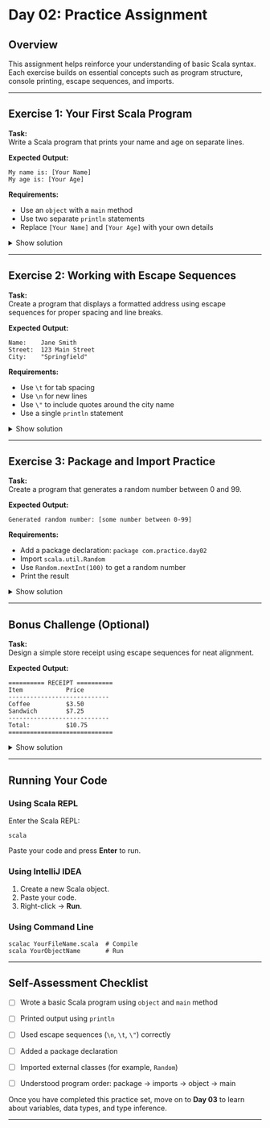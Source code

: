 
# Day 02: Practice Assignment

## Overview
This assignment helps reinforce your understanding of basic Scala syntax. Each exercise builds on essential concepts such as program structure, console printing, escape sequences, and imports.

---

## Exercise 1: Your First Scala Program

**Task:**  
Write a Scala program that prints your name and age on separate lines.

**Expected Output:**
```
My name is: [Your Name]
My age is: [Your Age]
```

**Requirements:**
- Use an `object` with a `main` method  
- Use two separate `println` statements  
- Replace `[Your Name]` and `[Your Age]` with your own details  

<details>
<summary>Show solution</summary>

```
object PersonalInfo {
  def main(args: Array[String]): Unit = {
    println("My name is: John Doe")
    println("My age is: 25")
  }
}
```

**Explanation:**  
The `object` defines the program structure.  
`def main(args: Array[String]): Unit` is the main entry point.  
Each `println` prints a line independently.
</details>

---

## Exercise 2: Working with Escape Sequences

**Task:**  
Create a program that displays a formatted address using escape sequences for proper spacing and line breaks.

**Expected Output:**
```
Name:    Jane Smith
Street:  123 Main Street
City:    "Springfield"
```

**Requirements:**
- Use `\t` for tab spacing  
- Use `\n` for new lines  
- Use `\"` to include quotes around the city name  
- Use a single `println` statement  

<details>
<summary>Show solution</summary>

```
object AddressFormatter {
  def main(args: Array[String]): Unit = {
    val address = "Name:\tJane Smith\nStreet:\t123 Main Street\nCity:\t\"Springfield\""
    println(address)
  }
}
```

**Explanation:**  
`\t` adds horizontal tab spaces.  
`\n` adds a line break.  
`\"` prints a double quote character.

**Alternative Solution:**
```
object AddressFormatter {
  def main(args: Array[String]): Unit = {
    println("Name:\tJane Smith")
    println("Street:\t123 Main Street")
    println("City:\t\"Springfield\"")
  }
}
```
</details>

---

## Exercise 3: Package and Import Practice

**Task:**  
Create a program that generates a random number between 0 and 99.

**Expected Output:**
```
Generated random number: [some number between 0-99]
```

**Requirements:**
- Add a package declaration: `package com.practice.day02`  
- Import `scala.util.Random`  
- Use `Random.nextInt(100)` to get a random number  
- Print the result  

<details>
<summary>Show solution</summary>

```
package com.practice.day02

import scala.util.Random

object RandomGenerator {
  def main(args: Array[String]): Unit = {
    val randomNumber = Random.nextInt(100)
    println("Generated random number: " + randomNumber)
  }
}
```

**Explanation:**  
`package` organizes your classes and objects.  
`import scala.util.Random` makes the `Random` class available.  
`Random.nextInt(100)` returns a random integer from 0 to 99.
</details>

---

## Bonus Challenge (Optional)

**Task:**  
Design a simple store receipt using escape sequences for neat alignment.

**Expected Output:**
```
========== RECEIPT ==========
Item            Price
----------------------------
Coffee          $3.50
Sandwich        $7.25
----------------------------
Total:          $10.75
=============================
```

<details>
<summary>Show solution</summary>

```
object Receipt {
  def main(args: Array[String]): Unit = {
    println("========== RECEIPT ==========")
    println("Item\t\tPrice")
    println("----------------------------")
    println("Coffee\t\t$3.50")
    println("Sandwich\t$7.25")
    println("----------------------------")
    println("Total:\t\t$10.75")
    println("=============================")
  }
}
```

**Explanation:**  
Tabs (`\t`) align columns for readability.  
Each `println` automatically adds a line break.

**Alternative Version:**
```
object Receipt {
  def main(args: Array[String]): Unit = {
    val receipt =
      "========== RECEIPT ==========\n" +
      "Item\t\tPrice\n" +
      "----------------------------\n" +
      "Coffee\t\t$3.50\n" +
      "Sandwich\t$7.25\n" +
      "----------------------------\n" +
      "Total:\t\t$10.75\n" +
      "============================="
    println(receipt)
  }
}
```
</details>

---

## Running Your Code

### Using Scala REPL
Enter the Scala REPL:
```
scala
```
Paste your code and press **Enter** to run.

### Using IntelliJ IDEA
1. Create a new Scala object.  
2. Paste your code.  
3. Right-click → **Run**.

### Using Command Line
```
scalac YourFileName.scala  # Compile
scala YourObjectName       # Run
```

---

## Self-Assessment Checklist

- [ ] Wrote a basic Scala program using `object` and `main` method  
- [ ] Printed output using `println`  
- [ ] Used escape sequences (`\n`, `\t`, `\"`) correctly  
- [ ] Added a package declaration  
- [ ] Imported external classes (for example, `Random`)  
- [ ] Understood program order: package → imports → object → main  


Once you have completed this practice set, move on to **Day 03** to learn about variables, data types, and type inference.

---
